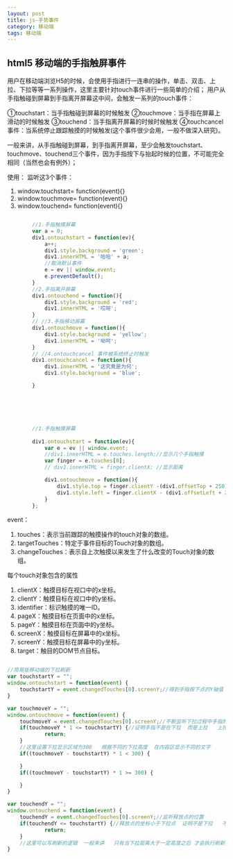 ```yaml
---
layout: post
title: js-手势事件
category: 移动端
tags: 移动端 
---
```


## html5 移动端的手指触屏事件


用户在移动端浏览H5的时候，会使用手指进行一连串的操作，单击、双击、上拉、下拉等等一系列操作，这里主要针对touch事件进行一些简单的介绍； 
用户从手指触碰到屏幕到手指离开屏幕这中间，会触发一系列的touch事件： 

①touchstart：当手指触碰到屏幕的时候触发 
②touchmove：当手指在屏幕上滑动的时候触发 
③touchend：当手指离开屏幕的时候时候触发 
④touchcancel事件：当系统停止跟踪触摸的时候触发(这个事件很少会用，一般不做深入研究)。 


一般来讲，从手指触碰到屏幕，到手指离开屏幕，至少会触发touchstart、touchmove、touchend三个事件，因为手指按下与抬起时候的位置，不可能完全相同（当然也会有例外）； 

使用： 
监听这3个事件： 
1. window.touchstart= function(event){} 
2. window.touchmove= function(event){} 
3. window.touchend= function(event){} 

```javascript

        //1.手指触摸屏幕
        var a = 0;
        div1.ontouchstart = function(ev){
            a++;
            div1.style.background = 'green';
            div1.innerHTML = '哈哈' + a;
            //取消默认事件
            e = ev || window.event;
            e.preventDefault();
        }
        //2.手指离开屏幕
        div1.ontouchend = function(){
            div1.style.background = 'red';
            div1.innerHTML = '哎呀';
        }
        // //3.手指移动屏幕
        div1.ontouchmove = function(){  
            div1.style.background = 'yellow';
            div1.innerHTML = '呦呵';
        }
        // //4.ontouchcancel 事件被系统终止时触发
        div1.ontouchcancel = function(){
            div1.innerHTML = '这究竟是为何';
            div1.style.background = 'blue';

        }






        //1.手指触摸屏幕
        
        div1.ontouchstart = function(ev){
            var e = ev || window.event;
            //div1.innerHTML = e.touches.length;//显示几个手指触摸
            var finger = e.touches[0];
            // div1.innerHTML = finger.clientX; //显示距离

            div1.ontouchmove = function(){
                div1.style.top = finger.clientY -(div1.offsetTop + 250) + 'px';
                div1.style.left = finger.clientX - (div1.offsetLeft + 250)+ 'px';
            }
        };

```

event： 
1. touches：表示当前跟踪的触摸操作的touch对象的数组。 
2. targetTouches：特定于事件目标的Touch对象的数组。 
3. changeTouches：表示自上次触摸以来发生了什么改变的Touch对象的数组。 


每个touch对象包含的属性 
1. clientX：触摸目标在视口中的x坐标。 
2. clientY：触摸目标在视口中的y坐标。 
3. identifier：标识触摸的唯一ID。 
4. pageX：触摸目标在页面中的x坐标。 
5. pageY：触摸目标在页面中的y坐标。 
6. screenX：触摸目标在屏幕中的x坐标。 
7. screenY：触摸目标在屏幕中的y坐标。 
8. target：触目的DOM节点目标。 

```javascript

//简易版移动端的下拉刷新
var touchstartY = "";
window.ontouchstart = function(event) {
    touchstartY = event.changedTouches[0].screenY;//得到手指按下点的Y轴值
}

var touchmoveY = "";
window.ontouchmove = function(event) {
    touchmoveY = event.changedTouches[0].screenY;//不断监听下拉过程中手指的位置
    if(touchmoveY * 1 <= touchstartY) {//证明手指不是在下拉  而是上拉   上拉不做处理
            return;
    }
    //这里设置下拉显示区域为300   根据不同的下拉高度  在内容区显示不同的文字
    if((touchmoveY - touchstartY) * 1 < 300) {

    }
    if((touchmoveY - touchstartY) * 1 >= 300) {

    }
}

var touchendY = "";
window.ontouchend = function(event) {
    touchendY = event.changedTouches[0].screenY;//监听释放点的位置
    if(touchendY <= touchstartY) {//释放点的坐标小于下拉点  证明不是下拉   不做处理
            return;
    }
    //这里可以写刷新的逻辑  一般来讲   只有当下拉距离大于一定高度之后 才会执行刷新操作  这里不做处理
}

```

































